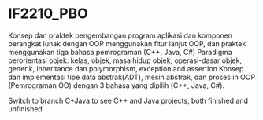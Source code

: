 # IF2210_PBO
Konsep dan praktek pengembangan program aplikasi dan komponen perangkat lunak dengan OOP menggunakan fitur lanjut OOP, dan praktek menggunakan tiga bahasa pemrograman (C++, Java, C#) Paradigma berorientasi objek: kelas, objek, masa hidup objek, operasi-dasar objek, generik, inheritance dan polymorphism, exception and assertion Konsep dan implementasi tipe data abstrak(ADT), mesin abstrak, dan proses in OOP (Pemrograman OO) dengan 3 bahasa yang dipilih (C++, Java, C#).

Switch to branch C+Java to see C++ and Java projects, both finished and unfinished
